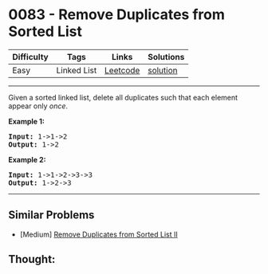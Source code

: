 # 0083 - Remove Duplicates from Sorted List

Difficulty  | Tags | Links | Solutions
----------- | ---- | ----- | -----
Easy | Linked List | [Leetcode](https://leetcode.com/problems/remove-duplicates-from-sorted-list) | [solution](https://leetcode.com/problems/remove-duplicates-from-sorted-list/solution/)


-----------

<p>Given a sorted linked list, delete all duplicates such that each element appear only <em>once</em>.</p>

<p><strong>Example 1:</strong></p>

<pre>
<strong>Input:</strong> 1-&gt;1-&gt;2
<strong>Output:</strong> 1-&gt;2
</pre>

<p><strong>Example 2:</strong></p>

<pre>
<strong>Input:</strong> 1-&gt;1-&gt;2-&gt;3-&gt;3
<strong>Output:</strong> 1-&gt;2-&gt;3
</pre>


-----------


## Similar Problems

- [Medium] [Remove Duplicates from Sorted List II](remove-duplicates-from-sorted-list-ii)




## Thought:

